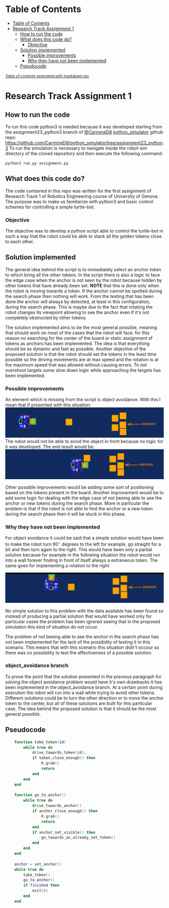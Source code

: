 
# Table of Contents
- [Table of Contents](#table-of-contents)
- [Research Track Assignment 1](#research-track-assignment-1)
  * [How to run the code](#how-to-run-the-code)
  * [What does this code do?](#what-does-this-code-do)
    + [Objective](#objective)
  * [Solution implemented](#solution-implemented)
    + [Possible improvements](#possible-improvements)
    + [Why they have not been implemented](#why-they-have-not-been-implemented)
  * [Pseudocode](#pseudocode)

<small><i><a href='http://ecotrust-canada.github.io/markdown-toc/'>Table of contents generated with markdown-toc</a></i></small>

# Research Track Assignment 1


## How to run the code

To run this code python3 is needed because it was developed starting from the
assignment23_python3 branch of [@CarmineD8](https://github.com/CarmineD8) [python_simulator](https://github.com/CarmineD8/python_simulator/) github repo:
<https://github.com/CarmineD8/python_simulator/tree/assignment23_python3>
To run the simulation is necessary to navigate inside the robot-sim directory of the cloned repository and then execute the following command:

    python3 run.py assignment.py


## What does this code do?

The code contained in this repo was written for the first assignment of 
Research Track 1 of Robotics Engineering course of University of Genova.
The purpose was to make us familiarize with python3 and basic control schemes for 
controlling a simple turtle-bot.


### Objective

The objective was to develop a python script able to control the turtle-bot in
such a way that the robot could be able to stack all the golden tokens close to
each other.


## Solution implemented

The general idea behind the script is to immediately select an anchor token to
which bring all the other tokens. In the script there is also a logic to face the
edge case when the anchor is not seen by the robot because hidden by other
tokens that have already been set. **NOTE** that this is done only when the robot is
moving towards a token. If the anchor cannot be spotted during the search phase then
nothing will work. From the testing that has been done the anchor will always by detected,
at least in this configuration, during the search phase. This is maybe due to the fact that
rotating the robot changes its viewpoint allowing to see the anchor even if it's not completely
obstructed by other tokens.

The solution implemented aims to be the most general possible, meaning that should work on most of the
cases that the robot will face. for this reason no searching for the center of the board or static 
assignment of tokens as anchors has been implemented. The idea is that everything should be as 
dynamic and fast as possible. Another objective of the proposed solution is that the robot should 
set the tokens in the least time possible so the driving movements are at max speed and the rotation
is at the maximum speed that was allowed without causing errors. To not overshoot targets some slow down
logic while approaching the targets has been implemented.


### Possible improvements

An element which is missing from the script is object avoidance. With this I
mean that if presented with this situation:
![caseBase](./img/caseBase.png?raw=true)
The robot would not be able to avoid the object in front because no logic for it
was developed. The end result would be:
![caseError](./img/caseError.png?raw=true)

Other possible improvements would be adding some sort of positioning based on 
the tokens present in the board. Another improvement would be to add some 
logic for dealing with the edge case of not beeing able to see the anchor
or new tokens during the search phase. 
More in particular the problem is that if the robot is not able to find the anchor
or a new token during the search phase then it will be stuck in this phase.


### Why they have not been implemented

For object avoidance it could be said that a simple solution would have been to make the robot
turn $90^{\circ}$ degrees to the left for example, go straight for a bit and then turn again to the right.
This would have been only a
partial solution because for example in the following situation the robot would
run into a wall forever finding in front of itself always a extraneous token.
The same goes for implementing a rotation to the right.

![solCase](./img/caseSol.png?raw=true)

No simple solution to this problem with the data available has been found so
instead of producing a partial solution that would have worked only for
particular cases the problem has been ignored seeing that in the proposed
simulation this kind of situation do not occur.

The problem of not beeing able to see the anchor in the search phase has not been
implemented for the lack of the possibility of testing it in this scenario. 
This means that with this scenario this situation didn't occour so there was 
no possibility to test the effectiveness of a possible solution.

### object_avoidance branch
To prove the point that the solution presented in the previous paragraph for solving 
the object avoidance problem would
have it's own drawbacks it has been implemented in the object_avoidance branch.
At a certain point during execution the robot will run into a wall while trying to
avoid other tokens. Different solutions could be to turn the other direction or to 
move the anchor token to the center, but all of these solutions are built for this 
particular case. The idea behind the proposed solution is that it should be the most 
general possible.


## Pseudocode
```lua
    function take_token(id)
        while true do
            drive_towards_token(id);
            if token_close_enough() then
                R.grab()
                return
            end
        end
    end
    
    function go_to_anchor()
        while true do
            drive_towards_anchor()
            if anchor_close_enough() then
                R.grab()
                return
            end
            if anchor_not_visible() then
                go_towards_an_already_set_token()
            end
        end
    end
    
    anchor = set_anchor()
    while true do
        take_token()
        go_to_anchor()
        if finished then
            exit(0)
        end
    end
```
